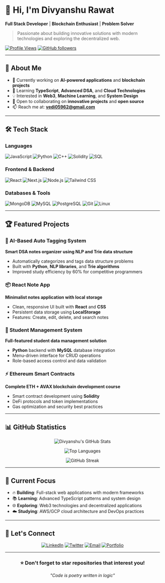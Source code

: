# 👋 Hi, I'm Divyanshu Rawat

**Full Stack Developer** | **Blockchain Enthusiast** | **Problem Solver**

> Passionate about building innovative solutions with modern technologies and exploring the decentralized web.

[![Profile Views](https://visitcount.itsvg.in/api?id=divyanshu1004&icon=0&color=0)](https://visitcount.itsvg.in)
[![GitHub followers](https://img.shields.io/github/followers/divyanshu1004?label=Follow&style=social)](https://github.com/divyanshu1004)

---

## 🚀 About Me

- 🔭 Currently working on **AI-powered applications** and **blockchain projects**
- 🌱 Learning **TypeScript**, **Advanced DSA**, and **Cloud Technologies**  
- 💡 Interested in **Web3**, **Machine Learning**, and **System Design**
- 👥 Open to collaborating on **innovative projects** and **open source**
- 📫 Reach me at: **vedi05962@gmail.com**

---

## 🛠️ Tech Stack

### Languages
![JavaScript](https://img.shields.io/badge/-JavaScript-F7DF1E?style=flat-square&logo=javascript&logoColor=black)
![Python](https://img.shields.io/badge/-Python-3776AB?style=flat-square&logo=python&logoColor=white)
![C++](https://img.shields.io/badge/-C++-00599C?style=flat-square&logo=cplusplus&logoColor=white)
![Solidity](https://img.shields.io/badge/-Solidity-363636?style=flat-square&logo=solidity&logoColor=white)
![SQL](https://img.shields.io/badge/-SQL-336791?style=flat-square&logo=postgresql&logoColor=white)

### Frontend & Backend
![React](https://img.shields.io/badge/-React-61DAFB?style=flat-square&logo=react&logoColor=black)
![Next.js](https://img.shields.io/badge/-Next.js-000000?style=flat-square&logo=nextdotjs&logoColor=white)
![Node.js](https://img.shields.io/badge/-Node.js-339933?style=flat-square&logo=nodedotjs&logoColor=white)
![Tailwind CSS](https://img.shields.io/badge/-Tailwind_CSS-38B2AC?style=flat-square&logo=tailwind-css&logoColor=white)

### Databases & Tools
![MongoDB](https://img.shields.io/badge/-MongoDB-47A248?style=flat-square&logo=mongodb&logoColor=white)
![MySQL](https://img.shields.io/badge/-MySQL-4479A1?style=flat-square&logo=mysql&logoColor=white)
![PostgreSQL](https://img.shields.io/badge/-PostgreSQL-336791?style=flat-square&logo=postgresql&logoColor=white)
![Git](https://img.shields.io/badge/-Git-F05032?style=flat-square&logo=git&logoColor=white)
![Linux](https://img.shields.io/badge/-Linux-FCC624?style=flat-square&logo=linux&logoColor=black)

---

## 🏆 Featured Projects

### 🎯 AI-Based Auto Tagging System
**Smart DSA notes organizer using NLP and Trie data structure**
- Automatically categorizes and tags data structure problems
- Built with **Python**, **NLP libraries**, and **Trie algorithms**
- Improved study efficiency by 60% for competitive programmers

### 📦 React Note App  
**Minimalist notes application with local storage**
- Clean, responsive UI built with **React** and **CSS**
- Persistent data storage using **LocalStorage**
- Features: Create, edit, delete, and search notes

### 🔗 Student Management System
**Full-featured student data management solution**
- **Python** backend with **MySQL** database integration
- Menu-driven interface for CRUD operations
- Role-based access control and data validation

### ⚡ Ethereum Smart Contracts
**Complete ETH + AVAX blockchain development course**
- Smart contract development using **Solidity**
- DeFi protocols and token implementations
- Gas optimization and security best practices

---

## 📊 GitHub Statistics

<div align="center">
  
![Divyanshu's GitHub Stats](https://github-readme-stats.vercel.app/api?username=divyanshu1004&show_icons=true&theme=radical&include_all_commits=true&count_private=true)

![Top Languages](https://github-readme-stats.vercel.app/api/top-langs/?username=divyanshu1004&layout=compact&theme=radical)

![GitHub Streak](https://github-readme-streak-stats.herokuapp.com/?user=divyanshu1004&theme=radical)

</div>

---

## 🎯 Current Focus

- 🔥 **Building**: Full-stack web applications with modern frameworks
- 📚 **Learning**: Advanced TypeScript patterns and system design
- 🌐 **Exploring**: Web3 technologies and decentralized applications
- ☁️ **Studying**: AWS/GCP cloud architecture and DevOps practices

---

## 🤝 Let's Connect

<div align="center">

[![LinkedIn](https://img.shields.io/badge/-LinkedIn-0077B5?style=for-the-badge&logo=linkedin&logoColor=white)](https://linkedin.com/in/divyanshu-rawat)
[![Twitter](https://img.shields.io/badge/-Twitter-1DA1F2?style=for-the-badge&logo=twitter&logoColor=white)](https://twitter.com/divyanshu_dev)
[![Email](https://img.shields.io/badge/-Email-D14836?style=for-the-badge&logo=gmail&logoColor=white)](mailto:vedi05962@gmail.com)
[![Portfolio](https://img.shields.io/badge/-Portfolio-000000?style=for-the-badge&logo=vercel&logoColor=white)](https://divyanshu-portfolio.vercel.app)

</div>

---

<div align="center">
  
### ⭐ Don't forget to star repositories that interest you!

*"Code is poetry written in logic"*

</div>
